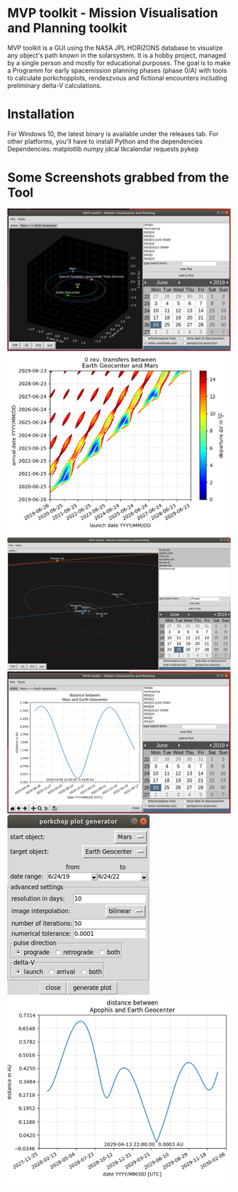 # MVP toolkit - Mission Visualisation and Planning toolkit

MVP toolkit is a GUI using the NASA JPL HORIZONS database to visualize any object's path known in the solarsystem. 
It is a hobby project, managed by a single person and mostly for educational purposes. The goal is to make a Programm for early
spacemission planning phases (phase 0/A) with tools to calculate porkchopplots, rendeszvous and fictional encounters including 
preliminary delta-V calculations.

# Installation

For Windows 10, the latest binary is available under the releases tab. 
For other platforms, you'll have to install Python and the dependencies 
Dependencies:
matplotlib
numpy
jdcal
tkcalendar
requests
pykep 


# Some Screenshots grabbed from the Tool
![GUI](https://github.com/WhatWheatleySaid/MVP-toolkit/blob/master/images/MVP_toolkit_example.PNG)
![GUI2](https://github.com/WhatWheatleySaid/MVP-toolkit/blob/master/images/porkchop_example.png)
![MoonExample](https://github.com/WhatWheatleySaid/MVP-toolkit/blob/master/images/MoonExample.png)
![GUI3](https://github.com/WhatWheatleySaid/MVP-toolkit/blob/master/images/MVP_toolkit_example2.PNG)
![GUI4](https://github.com/WhatWheatleySaid/MVP-toolkit/blob/master/images/porkchop_menu.png)
![plot1](https://github.com/WhatWheatleySaid/MVP-toolkit/blob/master/images/Apophis_example.jpg)

